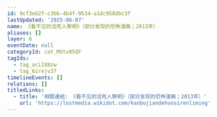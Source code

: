 ```yaml
---
id: 9cf3eb2f-c3bb-4b4f-9534-a1dc958dbc3f
lastUpdated: '2025-06-07'
name: 《看不见的活死人黎明》（部分发现的恐怖漫画；2013年）
aliases: []
layer: 6
eventDate: null
categoryId: cat_MXtv05QF
tagIds:
  - tag_aci1X8zw
  - tag_6irejv37
timelineEvents: []
relations: []
titledLinks:
  - title: '相關連結: 《看不见的活死人黎明》（部分发现的恐怖漫画；2013年）'
    url: 'https://lostmedia.wikidot.com/kanbujiandehuosirenliming'
---
```


